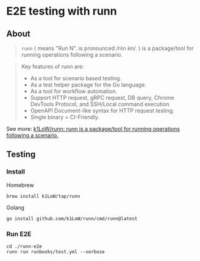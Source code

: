 # E2E testing with runn

## About

> `runn` ( means "Run N". is pronounced /rʌ́n én/. ) is a package/tool for running operations following a scenario.

> Key features of runn are:
> - As a tool for scenario based testing.
> - As a test helper package for the Go language.
> - As a tool for workflow automation.
> - Support HTTP request, gRPC request, DB query, Chrome DevTools Protocol, and SSH/Local command execution
> - OpenAPI Document-like syntax for HTTP request testing.
> - Single binary = CI-Friendly.

See more: [k1LoW/runn: runn is a package/tool for running operations following a scenario.](https://github.com/k1LoW/runn)

## Testing

### Install

Homebrew

```shell
brew install k1LoW/tap/runn
```

Golang

```shell
go install github.com/k1LoW/runn/cmd/runn@latest
```

### Run E2E

```shell
cd ./runn-e2e
runn run runbooks/test.yml --verbose
```
